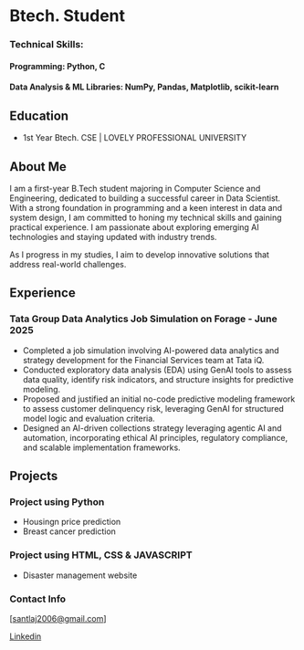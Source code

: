 # Btech. Student

### Technical Skills: 
#### Programming: Python, C
#### Data Analysis & ML Libraries: NumPy, Pandas, Matplotlib, scikit-learn

## Education
- 1st Year Btech. CSE | LOVELY PROFESSIONAL UNIVERSITY

## About Me

 I am a first-year B.Tech student majoring in Computer Science and Engineering, dedicated to building a successful career in Data Scientist. With a strong foundation in programming and a keen interest in data and system design, I am committed to honing my technical skills and gaining practical experience. I am passionate about exploring emerging AI technologies and staying updated with industry trends.

As I progress in my studies, I aim to develop innovative solutions that address real-world challenges.

## Experience
### Tata Group Data Analytics Job Simulation on Forage - June 2025
- Completed a job simulation involving AI-powered data analytics and strategy development for the Financial Services team at Tata iQ.
- Conducted exploratory data analysis (EDA) using GenAI tools to assess data quality, identify risk indicators, and structure insights for predictive modeling.
- Proposed and justified an initial no-code predictive modeling framework to assess customer delinquency risk, leveraging GenAI for structured model logic and evaluation criteria.
- Designed an AI-driven collections strategy leveraging agentic AI and automation, incorporating ethical AI principles, regulatory compliance, and scalable implementation frameworks.

## Projects
### Project using Python
- Housingn price prediction
- Breast cancer prediction

### Project using HTML, CSS & JAVASCRIPT
- Disaster management website


### Contact Info

[santlaj2006@gmail.com]

[Linkedin](https://www.linkedin.com/in/santlaj-kumar-mehta-23541a320)

